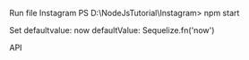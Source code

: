 Run file Instagram
    PS D:\NodeJsTutorial\Instagram> npm start

Set defaultvalue: now
    defaultValue: Sequelize.fn('now')

API

